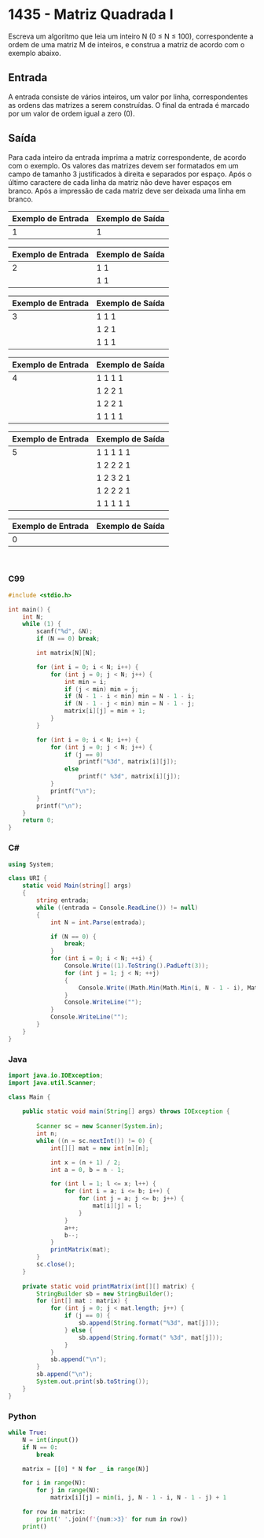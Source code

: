 # 1435 - Matriz Quadrada I

Escreva um algoritmo que leia um inteiro N (0 ≤ N ≤ 100), correspondente a ordem de uma matriz M de inteiros, e construa a matriz de acordo com o exemplo abaixo.

## Entrada

A entrada consiste de vários inteiros, um valor por linha, correspondentes as ordens das matrizes a serem construídas. O final da entrada é marcado por um valor de ordem igual a zero (0).

## Saída

Para cada inteiro da entrada imprima a matriz correspondente, de acordo com o exemplo. Os valores das matrizes devem ser formatados em um campo de tamanho 3 justificados à direita e separados por espaço. Após o último caractere de cada linha da matriz não deve haver espaços em branco. Após a impressão de cada matriz deve ser deixada uma linha em branco.

| Exemplo de Entrada | Exemplo de Saída |
|--------------------|-------------------|
| 1                  |   1               |

| Exemplo de Entrada | Exemplo de Saída |
|--------------------|-------------------|
| 2                  |   1   1           |
|                    |   1   1           |

| Exemplo de Entrada | Exemplo de Saída |
|--------------------|-------------------|
| 3                  |   1   1   1       |
|                    |   1   2   1       |
|                    |   1   1   1       |

| Exemplo de Entrada | Exemplo de Saída |
|--------------------|-------------------|
| 4                  |   1   1   1   1   |
|                    |   1   2   2   1   |
|                    |   1   2   2   1   |
|                    |   1   1   1   1   |

| Exemplo de Entrada | Exemplo de Saída |
|--------------------|-------------------|
| 5                  |   1   1   1   1   1 |
|                    |   1   2   2   2   1 |
|                    |   1   2   3   2   1 |
|                    |   1   2   2   2   1 |
|                    |   1   1   1   1   1 |

| Exemplo de Entrada | Exemplo de Saída |
|--------------------|-------------------|
| 0                  |                   |

&nbsp;

### C99

```c
#include <stdio.h>

int main() {
    int N;
    while (1) {
        scanf("%d", &N);
        if (N == 0) break;

        int matrix[N][N];

        for (int i = 0; i < N; i++) {
            for (int j = 0; j < N; j++) {
                int min = i;
                if (j < min) min = j;
                if (N - 1 - i < min) min = N - 1 - i;
                if (N - 1 - j < min) min = N - 1 - j;
                matrix[i][j] = min + 1;
            }
        }

        for (int i = 0; i < N; i++) {
            for (int j = 0; j < N; j++) {
                if (j == 0)
                    printf("%3d", matrix[i][j]);
                else
                    printf(" %3d", matrix[i][j]);
            }
            printf("\n");
        }
        printf("\n");
    }
    return 0;
}
```

### C#

```cs
using System; 

class URI {
    static void Main(string[] args)
    {
        string entrada;
        while ((entrada = Console.ReadLine()) != null)
        {
            int N = int.Parse(entrada);

            if (N == 0) {
                break;
            }
            for (int i = 0; i < N; ++i) {
                Console.Write((1).ToString().PadLeft(3));
                for (int j = 1; j < N; ++j)
                {
                    Console.Write((Math.Min(Math.Min(i, N - 1 - i), Math.Min(j, N - 1 - j)) + 1).ToString().PadLeft(4));
                }
                Console.WriteLine("");
            }
            Console.WriteLine("");
        }
    }   
}
```

### Java

```java
import java.io.IOException;
import java.util.Scanner;

class Main {
 
    public static void main(String[] args) throws IOException {
 
        Scanner sc = new Scanner(System.in);
        int n;
        while ((n = sc.nextInt()) != 0) {
            int[][] mat = new int[n][n];

            int x = (n + 1) / 2;
            int a = 0, b = n - 1;

            for (int l = 1; l <= x; l++) {
                for (int i = a; i <= b; i++) {
                    for (int j = a; j <= b; j++) {
                        mat[i][j] = l;
                    }
                }
                a++;
                b--;
            }
            printMatrix(mat);
        }
        sc.close();
    }
    
    private static void printMatrix(int[][] matrix) {
        StringBuilder sb = new StringBuilder();
        for (int[] mat : matrix) {
            for (int j = 0; j < mat.length; j++) {
                if (j == 0) {
                    sb.append(String.format("%3d", mat[j]));
                } else {
                    sb.append(String.format(" %3d", mat[j]));
                }
            }
            sb.append("\n");
        }
        sb.append("\n");
        System.out.print(sb.toString());
    }
}
```

### Python

```python
while True:
    N = int(input())
    if N == 0:
        break

    matrix = [[0] * N for _ in range(N)]

    for i in range(N):
        for j in range(N):
            matrix[i][j] = min(i, j, N - 1 - i, N - 1 - j) + 1

    for row in matrix:
        print(' '.join(f'{num:>3}' for num in row))
    print()
```
